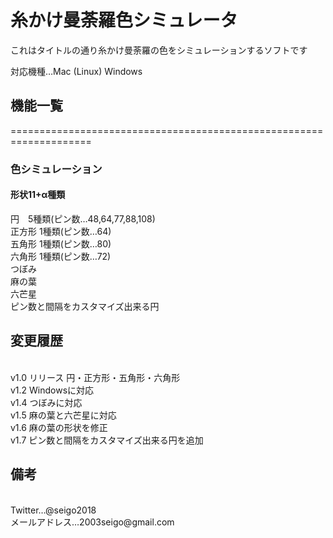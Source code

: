 <h1>糸かけ曼荼羅色シミュレータ</h1>   

これはタイトルの通り糸かけ曼荼羅の色をシミュレーションするソフトです  

対応機種…Mac (Linux) Windows   

<h2>機能一覧</h2>  
====================================================================  

<h3>色シミュレーション</h1>  
<h4>形状11+α種類</h4>
円　5種類(ピン数…48,64,77,88,108)   <br>
正方形 1種類(ピン数…64)  <br>
五角形 1種類(ピン数…80)  <br>
六角形 1種類(ピン数…72)   <br>
つぼみ  <br>
麻の葉  <br>
六芒星  <br>
ピン数と間隔をカスタマイズ出来る円
<h2>変更履歴</h2> <br>
v1.0 リリース 円・正方形・五角形・六角形  <br>
v1.2 Windowsに対応  <br>
v1.4 つぼみに対応  <br>
v1.5 麻の葉と六芒星に対応  <br>
v1.6 麻の葉の形状を修正 <br>
v1.7 ピン数と間隔をカスタマイズ出来る円を追加 <br>

<h2>備考</h2>   <br>
Twitter…@seigo2018  <br>
メールアドレス…2003seigo@gmail.com  <br>
